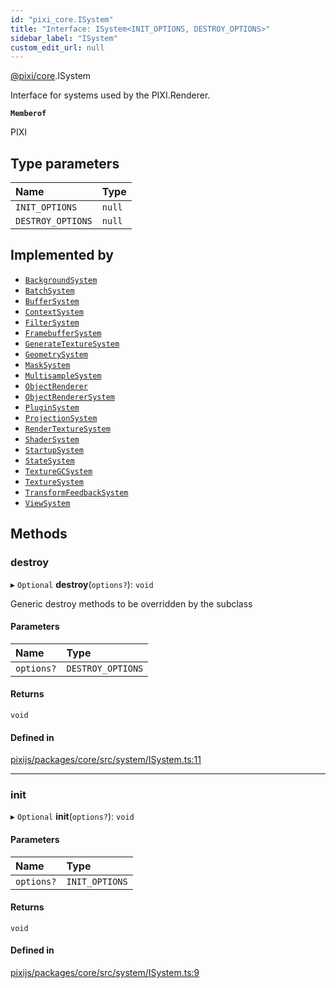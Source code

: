 ```yaml
---
id: "pixi_core.ISystem"
title: "Interface: ISystem<INIT_OPTIONS, DESTROY_OPTIONS>"
sidebar_label: "ISystem"
custom_edit_url: null
---
```


[@pixi/core](../modules/pixi_core.md).ISystem

Interface for systems used by the PIXI.Renderer.

**`Memberof`**

PIXI

## Type parameters

| Name | Type |
| :------ | :------ |
| `INIT_OPTIONS` | ``null`` |
| `DESTROY_OPTIONS` | ``null`` |

## Implemented by

- [`BackgroundSystem`](../classes/pixi_core.BackgroundSystem.md)
- [`BatchSystem`](../classes/pixi_core.BatchSystem.md)
- [`BufferSystem`](../classes/pixi_core.BufferSystem.md)
- [`ContextSystem`](../classes/pixi_core.ContextSystem.md)
- [`FilterSystem`](../classes/pixi_core.FilterSystem.md)
- [`FramebufferSystem`](../classes/pixi_core.FramebufferSystem.md)
- [`GenerateTextureSystem`](../classes/pixi_core.GenerateTextureSystem.md)
- [`GeometrySystem`](../classes/pixi_core.GeometrySystem.md)
- [`MaskSystem`](../classes/pixi_core.MaskSystem.md)
- [`MultisampleSystem`](../classes/pixi_core.MultisampleSystem.md)
- [`ObjectRenderer`](../classes/pixi_core.ObjectRenderer.md)
- [`ObjectRendererSystem`](../classes/pixi_core.ObjectRendererSystem.md)
- [`PluginSystem`](../classes/pixi_core.PluginSystem.md)
- [`ProjectionSystem`](../classes/pixi_core.ProjectionSystem.md)
- [`RenderTextureSystem`](../classes/pixi_core.RenderTextureSystem.md)
- [`ShaderSystem`](../classes/pixi_core.ShaderSystem.md)
- [`StartupSystem`](../classes/pixi_core.StartupSystem.md)
- [`StateSystem`](../classes/pixi_core.StateSystem.md)
- [`TextureGCSystem`](../classes/pixi_core.TextureGCSystem.md)
- [`TextureSystem`](../classes/pixi_core.TextureSystem.md)
- [`TransformFeedbackSystem`](../classes/pixi_core.TransformFeedbackSystem.md)
- [`ViewSystem`](../classes/pixi_core.ViewSystem.md)

## Methods

### destroy

▸ `Optional` **destroy**(`options?`): `void`

Generic destroy methods to be overridden by the subclass

#### Parameters

| Name | Type |
| :------ | :------ |
| `options?` | `DESTROY_OPTIONS` |

#### Returns

`void`

#### Defined in

[pixijs/packages/core/src/system/ISystem.ts:11](https://github.com/pixijs/pixijs/blob/2194fe5c5/packages/core/src/system/ISystem.ts#L11)

___

### init

▸ `Optional` **init**(`options?`): `void`

#### Parameters

| Name | Type |
| :------ | :------ |
| `options?` | `INIT_OPTIONS` |

#### Returns

`void`

#### Defined in

[pixijs/packages/core/src/system/ISystem.ts:9](https://github.com/pixijs/pixijs/blob/2194fe5c5/packages/core/src/system/ISystem.ts#L9)
